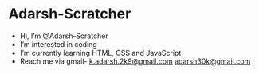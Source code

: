 # Adarsh-Scratcher
- Hi, I’m @Adarsh-Scratcher
- I’m interested in coding
- I’m currently learning HTML, CSS and JavaScript
- Reach me via gmail-
        k.adarsh.2k9@gmail.com
        adarsh30k@gmail.com

